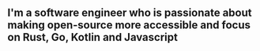 ## I'm a software engineer who is passionate about making open-source more accessible and focus on Rust, Go, Kotlin and Javascript
